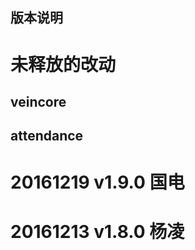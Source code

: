 版本说明
---------------------

# 未释放的改动

## veincore

## attendance


# 20161219 v1.9.0 国电

# 20161213 v1.8.0 杨凌
